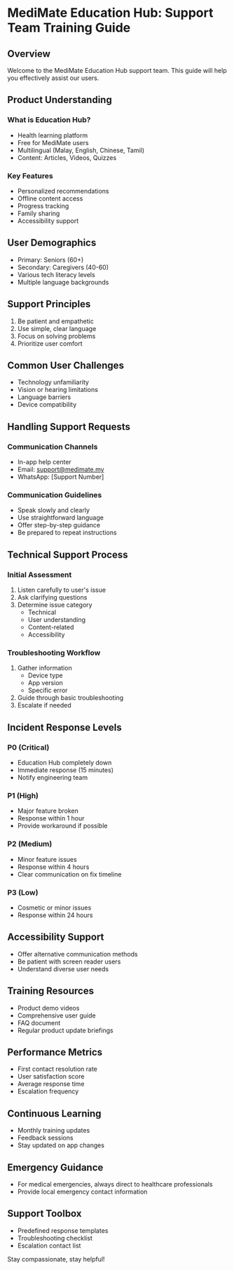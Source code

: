 # MediMate Education Hub: Support Team Training Guide

## Overview
Welcome to the MediMate Education Hub support team. This guide will help you effectively assist our users.

## Product Understanding

### What is Education Hub?
- Health learning platform
- Free for MediMate users
- Multilingual (Malay, English, Chinese, Tamil)
- Content: Articles, Videos, Quizzes

### Key Features
- Personalized recommendations
- Offline content access
- Progress tracking
- Family sharing
- Accessibility support

## User Demographics
- Primary: Seniors (60+)
- Secondary: Caregivers (40-60)
- Various tech literacy levels
- Multiple language backgrounds

## Support Principles
1. Be patient and empathetic
2. Use simple, clear language
3. Focus on solving problems
4. Prioritize user comfort

## Common User Challenges
- Technology unfamiliarity
- Vision or hearing limitations
- Language barriers
- Device compatibility

## Handling Support Requests

### Communication Channels
- In-app help center
- Email: support@medimate.my
- WhatsApp: [Support Number]

### Communication Guidelines
- Speak slowly and clearly
- Use straightforward language
- Offer step-by-step guidance
- Be prepared to repeat instructions

## Technical Support Process

### Initial Assessment
1. Listen carefully to user's issue
2. Ask clarifying questions
3. Determine issue category
   - Technical
   - User understanding
   - Content-related
   - Accessibility

### Troubleshooting Workflow
1. Gather information
   - Device type
   - App version
   - Specific error
2. Guide through basic troubleshooting
3. Escalate if needed

## Incident Response Levels

### P0 (Critical)
- Education Hub completely down
- Immediate response (15 minutes)
- Notify engineering team

### P1 (High)
- Major feature broken
- Response within 1 hour
- Provide workaround if possible

### P2 (Medium)
- Minor feature issues
- Response within 4 hours
- Clear communication on fix timeline

### P3 (Low)
- Cosmetic or minor issues
- Response within 24 hours

## Accessibility Support
- Offer alternative communication methods
- Be patient with screen reader users
- Understand diverse user needs

## Training Resources
- Product demo videos
- Comprehensive user guide
- FAQ document
- Regular product update briefings

## Performance Metrics
- First contact resolution rate
- User satisfaction score
- Average response time
- Escalation frequency

## Continuous Learning
- Monthly training updates
- Feedback sessions
- Stay updated on app changes

## Emergency Guidance
- For medical emergencies, always direct to healthcare professionals
- Provide local emergency contact information

## Support Toolbox
- Predefined response templates
- Troubleshooting checklist
- Escalation contact list

Stay compassionate, stay helpful!